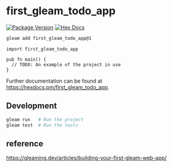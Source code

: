 # first_gleam_todo_app

[![Package Version](https://img.shields.io/hexpm/v/first_gleam_todo_app)](https://hex.pm/packages/first_gleam_todo_app)
[![Hex Docs](https://img.shields.io/badge/hex-docs-ffaff3)](https://hexdocs.pm/first_gleam_todo_app/)

```sh
gleam add first_gleam_todo_app@1
```
```gleam
import first_gleam_todo_app

pub fn main() {
  // TODO: An example of the project in use
}
```

Further documentation can be found at <https://hexdocs.pm/first_gleam_todo_app>.

## Development

```sh
gleam run   # Run the project
gleam test  # Run the tests
```


## reference

https://gleaming.dev/articles/building-your-first-gleam-web-app/
